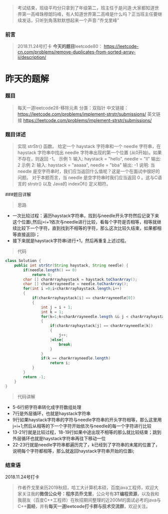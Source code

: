 >考试结束，班级平均分只拿到了年级第二，班主任于是问道:大家都知道世界第一高峰珠穆朗玛峰，有人知道世界第二高峰是什么吗？正当班主任要继续发话，只听到角落默默想起来一个声音:”乔戈里峰”

### 前言

>2018.11.24号打卡
**今天的题目**leetcode80：
https://leetcode-cn.com/problems/remove-duplicates-from-sorted-array-ii/description/

# 昨天的题解
### 题目

>每天一道leetcode28-移除元素
分类：双指针
中文链接：
https://leetcode.com/problems/implement-strstr/submissions/
英文链接
https://leetcode.com/problems/implement-strstr/submissions/

### 题目详述
>实现 strStr() 函数。
给定一个 haystack 字符串和一个 needle 字符串，在 haystack 字符串中找出 needle 字符串出现的第一个位置 (从0开始)。如果不存在，则返回  -1。
示例 1:
输入: haystack = "hello", needle = "ll"
输出: 2
示例 2:
输入: haystack = "aaaaa", needle = "bba"
输出: -1
说明:
当 needle 是空字符串时，我们应当返回什么值呢？这是一个在面试中很好的问题。
对于本题而言，当 needle 是空字符串时我们应当返回 0 。这与C语言的 strstr() 以及 Java的 indexOf() 定义相符。

###题目详解

>思路

- 一次比较过程：遍历haystack字符串，找到与needle开头字符然后记录下来这个位置i,然后j=i+1依次与needle进行比较，看每个字符是否相等，相等就继续比较下一个字符，直到找到不相等的字符，那么这次比较久结束，如果都相等直接返回i；
- 接下来就是haystack字符串i进行+1，然后再重复上述过程。

>代码

```java
class Solution {
    public int strStr(String haystack, String needle) {
        if(needle.length() == 0)
            return 0;
        char [] charArrayhaystack = haystack.toCharArray();
        char [] charArrayneedle = needle.toCharArray();
        for(int i =0;i<charArrayhaystack.length;i++)
        {
            if(charArrayhaystack[i] == charArrayneedle[0])
            {
                int j = i + 1;
                int k = 1;
                for(k=1;k<charArrayneedle.length && j < charArrayhaystack.length;k++)
                {
                    if(charArrayhaystack[j] == charArrayneedle[k])
                    {
                        j++;
                    }else{
                        break;
                    }
                }
                if(k == charArrayneedle.length)
                    return i;
            }
        }
        return -1;
    }
}
```

>代码讲解

- 5-6行把字符串转化成字符数组处理
- 7行是外层循环，也就是haystack字符串
- 9行如果haystack字符串的字符与needle字符串的开头字符相等，那么这里用j=i+1;然后从相等的下一个字符开始依次与needle的每一个字符进行比较
- 13-21行就是比较过程，18-19行如果中途出现不相等的那么就比较结束；跳到外层循环也就是haystack字符串再往下移动一位
- 22-23行就是needle字符串都遍历完了，k已经到了字符串的末尾的位置了，说明每个字符都相等，那么就返回haystack字符串开始的位置i;
### 结束语

2018.11.24号打卡

>作者乔戈里亲历2019秋招，哈工大计算机本硕，百度java工程师，欢迎大家关注我的**微信公众号：程序员乔戈里**，公众号有**3T编程资源**，以及我和我朋友（百度C++工程师）在秋招期间整理的近200M的面试必考的java与C++**面经**，并有**每天一道leetcode打卡群与技术交流群**，欢迎关注。
